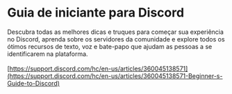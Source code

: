 # Guia de iniciante para Discord

Descubra todas as melhores dicas e truques para começar sua experiência no Discord, aprenda sobre os servidores da comunidade e explore todos os ótimos recursos de texto, voz e bate-papo que ajudam as pessoas a se identificarem na plataforma.\
\
[https://support.discord.com/hc/en-us/articles/360045138571](https://support.discord.com/hc/en-us/articles/360045138571-Beginner-s-Guide-to-Discord)
